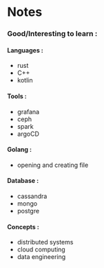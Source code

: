 # Notes

### Good/Interesting to learn : 

#### Languages :
* rust
* C++
* kotlin 

#### Tools :
* grafana 
* ceph 
* spark 
* argoCD

#### Golang : 
* opening and creating file 


#### Database : 
* cassandra 
* mongo
* postgre

#### Concepts :
* distributed systems 
* cloud computing 
* data engineering 
